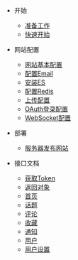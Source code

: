 - 开始
  - [准备工作](/ready)
  - [快速开始](/getting-started)
  
- 网站配置
  - [网站基本配置](/base)
  - [配置Email](/email)
  - [安装ES](/elasticsearch)
  - [配置Redis](/redis)
  - [上传配置](/upload)
  - [OAuth登录配置](/oauth)
  - [WebSocket配置](/websocket)
  
- 部署
  - [服务器发布网站](/deploy)

- 接口文档
  - [获取Token](./api/gettoken)
  - [返回对象](./api/returnobject)
  - [首页](./api/index)
  - [话题](./api/topic)
  - [评论](./api/comment)
  - [收藏](./api/collect)
  - [通知](./api/notification)
  - [用户](./api/user)
  - [用户设置](./api/settings)
